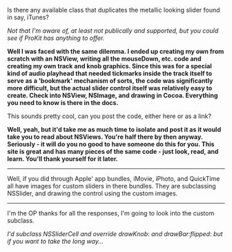 Is there any available class that duplicates the metallic looking slider found in say, iTunes?

*Not that I'm aware of, at least not publically and supported, but you could see if ProKit has anything to offer.*

**Well I was faced with the same dilemma. I ended up creating my own from scratch with an NSView, writing all the mouseDown, etc. code and creating my own track and knob graphics. Since this was for a special kind of audio playhead that needed tickmarks inside the track itself to serve as a 'bookmark' mechanism of sorts, the code was significantly more difficult, but the actual slider control itself was relatively easy to create. Check into NSView, NSImage, and drawing in Cocoa. Everything you need to know is there in the docs.**

This sounds pretty cool, can you post the code, either here or as a link?

**Well, yeah, but it'd take me as much time to isolate and post it as it would take you to read about NSViews. You're half there by then anyway. Seriously - it will do you no good to have someone do this for you. This site is great and has many pieces of the same code - just look, read, and learn. You'll thank yourself for it later.**

----

Well, if you did through Apple' app bundles, iMovie, iPhoto, and QuickTime all have images for custom sliders in there bundles. They are subclassing NSSlider, and drawing the control using the custom images.

----

I'm the OP thanks for all the responses, I'm going to look into the custom subclass.

*I'd subclass NSSliderCell and override     drawKnob: and     drawBar:flipped: but if you want to take the long way...*
